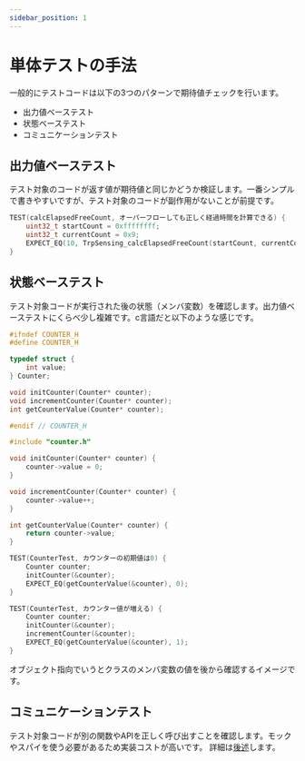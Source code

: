```yaml
---
sidebar_position: 1
---
```


# 単体テストの手法

一般的にテストコードは以下の3つのパターンで期待値チェックを行います。

- 出力値ベーステスト
- 状態ベーステスト
- コミュニケーションテスト

## 出力値ベーステスト

テスト対象のコードが返す値が期待値と同じかどうか検証します。一番シンプルで書きやすいですが、テスト対象のコードが副作用がないことが前提です。


```c title="出力値ベーステスト"
TEST(calcElapsedFreeCount, オーバーフローしても正しく経過時間を計算できる) {
    uint32_t startCount = 0xffffffff;
    uint32_t currentCount = 0x9;
    EXPECT_EQ(10, TrpSensing_calcElapsedFreeCount(startCount, currentCount));
}
```

## 状態ベーステスト

テスト対象コードが実行された後の状態（メンバ変数）を確認します。出力値ベーステストにくらべ少し複雑です。c言語だと以下のような感じです。

```c title="プロダクトコード couter.h"
#ifndef COUNTER_H
#define COUNTER_H

typedef struct {
    int value;
} Counter;

void initCounter(Counter* counter);
void incrementCounter(Counter* counter);
int getCounterValue(Counter* counter);

#endif // COUNTER_H
```

```c title="プロダクトコード couter.c"
#include "counter.h"

void initCounter(Counter* counter) {
    counter->value = 0;
}

void incrementCounter(Counter* counter) {
    counter->value++;
}

int getCounterValue(Counter* counter) {
    return counter->value;
}
```

```c title="テストコード testCounter.c"
TEST(CounterTest, カウンターの初期値は0) {
    Counter counter;
    initCounter(&counter);
    EXPECT_EQ(getCounterValue(&counter), 0);
}

TEST(CounterTest, カウンター値が増える) {
    Counter counter;
    initCounter(&counter);
    incrementCounter(&counter);
    EXPECT_EQ(getCounterValue(&counter), 1);
}
```

オブジェクト指向でいうとクラスのメンバ変数の値を後から確認するイメージです。

## コミュニケーションテスト

テスト対象コードが別の関数やAPIを正しく呼び出すことを確認します。モックやスパイを使う必要があるため実装コストが高いです。
詳細は[後述](methods/mock.md)します。
